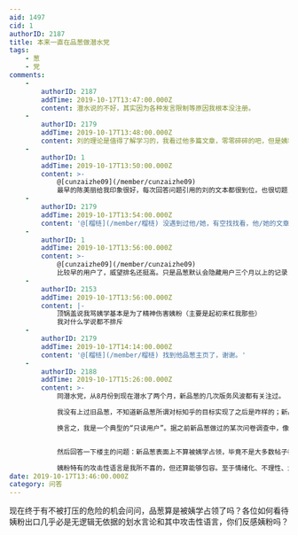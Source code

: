 ```yaml
---
aid: 1497
cid: 1
authorID: 2187
title: 本来一直在品葱做潜水党
tags:
    - 葱
    - 党
comments:
    -
        authorID: 2187
        addTime: 2019-10-17T13:47:00.000Z
        content: 潜水说的不好，其实因为各种发言限制等原因我根本没注册。
    -
        authorID: 2179
        addTime: 2019-10-17T13:48:00.000Z
        content: 刘的理论是值得了解学习的，我看过他多篇文章，零零碎碎的吧，但是姨粉不敢恭维。
    -
        authorID: 1
        addTime: 2019-10-17T13:50:00.000Z
        content: >-
            @[cunzaizhe09](/member/cunzaizhe09)
            最早的陈美丽给我印象很好，每次回答问题引用的刘的文本都很到位，也很切题，而且几乎没有什么黑话。可惜早就不知道跑哪儿去了。
    -
        authorID: 2179
        addTime: 2019-10-17T13:54:00.000Z
        content: '@[榴梿](/member/榴梿) 没遇到过他/她，有空找找看，他/她的文章在品葱吗？'
    -
        authorID: 1
        addTime: 2019-10-17T13:56:00.000Z
        content: >-
            @[cunzaizhe09](/member/cunzaizhe09)
            比较早的用户了，威望排名还挺高。只是品葱默认会隐藏用户三个月以上的记录，恐怕不太好找，你可以用品葱的搜索功能试一下。
    -
        authorID: 2153
        addTime: 2019-10-17T13:56:00.000Z
        content: |-
            顶锅盖说我骂姨学基本是为了精神伤害姨粉（主要是起初来杠我那些）  
            我对什么学说都不排斥
    -
        authorID: 2179
        addTime: 2019-10-17T14:14:00.000Z
        content: '@[榴梿](/member/榴梿) 找到他品葱主页了，谢谢。'
    -
        authorID: 2188
        addTime: 2019-10-17T15:26:00.000Z
        content: >-
            同潜水党，从8月份到现在潜水了两个月，新品葱的几次版务风波都有关注过。  

            我没有上过旧品葱，不知道新品葱所谓对标知乎的目标实现了之后是咋样的；新品葱对我来说就像是一个稍微没那么水的贴吧，跟知乎认真答题交流的氛围是没得比的。因此我上新品葱只是为了——1.消遣时间，看一看有意思的帖子，2.粗略地了解一下时事热点。  

            换言之，我是一个典型的“只读用户”。据之前新品葱做过的某次问卷调查中，像我这样的潜水党不在少数。而荼毒活跃用户的姨统之争对我等的影响其实没那么大，印象中见过的有争议的帖子不超过10%（我基本上每天都会浏览一遍首页）。最令我遗憾的是现在因为那些争议而流失了不少活跃用户，毕竟对我等来说活跃用户观点的多样和质量是潜水观察的最大动力。


            然后回答一下楼主的问题：新品葱表面上不算被姨学占领，毕竟不是大多数帖子都有关民主后的统一问题。而管理层方面姨粉的团结已经有目共睹了，我不确定管理对于整个论坛的具体因此不做评价。  

            姨粉特有的攻击性语言是我所不喜的，但还算能够包容。至于情绪化、不理性、划水等，无论是不是姨粉都应该被厌恶和抵制。相信姨粉里不乏理性者，如楼上小二说的陈美丽。我潜水时也看了一些早期的帖子，对这位有不错的印象。不能一杆子打死所有姨粉，然而现在活跃的那几位我都不太感冒……
date: 2019-10-17T13:46:00.000Z
category: 问答
---
```


现在终于有不被打压的危险的机会问问，品葱算是被姨学占领了吗？各位如何看待姨粉出口几乎必是无逻辑无依据的划水言论和其中攻击性语言，你们反感姨粉吗？
